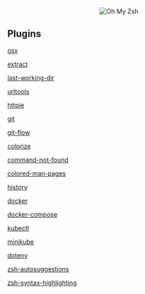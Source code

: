 #

<p align="center">
  <img src="https://s3.amazonaws.com/ohmyzsh/oh-my-zsh-logo.png" alt="Oh My Zsh">
</p>

## Plugins

[osx](https://github.com/ohmyzsh/ohmyzsh/wiki/Plugins#osx)

[extract](https://github.com/ohmyzsh/ohmyzsh/wiki/Plugins#extract)

[last-working-dir](https://github.com/ohmyzsh/ohmyzsh/wiki/Plugins#last-working-dir)

[urltools](https://github.com/ohmyzsh/ohmyzsh/wiki/Plugins#urltools)

[httpie](https://github.com/ohmyzsh/ohmyzsh/wiki/Plugins#httpie)

[git](https://github.com/ohmyzsh/ohmyzsh/wiki/Plugins#git)

[git-flow](https://github.com/ohmyzsh/ohmyzsh/wiki/Plugins#git-flow)

[colorize](https://github.com/ohmyzsh/ohmyzsh/wiki/Plugins#colorize)

[command-not-found](https://github.com/ohmyzsh/ohmyzsh/wiki/Plugins#command-not-found)

[colored-man-pages](https://github.com/ohmyzsh/ohmyzsh/wiki/Plugins#colored-man-pages)

[history](https://github.com/ohmyzsh/ohmyzsh/wiki/Plugins#history)

[docker](https://github.com/ohmyzsh/ohmyzsh/wiki/Plugins#docker)

[docker-compose](https://github.com/ohmyzsh/ohmyzsh/wiki/Plugins#docker-compose)

[kubectl](https://github.com/ohmyzsh/ohmyzsh/wiki/Plugins#kubectl)

[minikube](https://github.com/ohmyzsh/ohmyzsh/wiki/Plugins#minikube)

[dotenv](https://github.com/ohmyzsh/ohmyzsh/wiki/Plugins#dotenv)

[zsh-autosuggestions](https://github.com/zsh-users/zsh-autosuggestions)

[zsh-syntax-highlighting](https://github.com/zsh-users/zsh-syntax-highlighting)